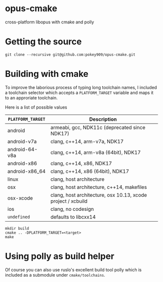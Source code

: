 # opus-cmake
cross-platform libopus with cmake and polly

# Getting the source

```
git clone --recursive git@github.com:pokey909/opus-cmake.git
```

# Building with cmake
To improve the laborious process of typing long toolchain names, I included a toolchain selector
which accepts a ```PLATFORM_TARGET``` variable and maps it to an approriate toolchain.

Here is a list of possible values

|```PLATFORM_TARGET```   |  Description |
|---|---|
| android  |  armeabi, gcc, NDK11c (deprecated since NDK17) |
| android-v7a  |  clang, c++14, arm-v7a, NDK17 |
| android-64-v8a  | clang, c++14, arm-v8a (64bit), NDK17  |
| android-x86 | clang, c++14, x86, NDK17 |
| android-x86_64 | clang, c++14, x86 (64bit), NDK17 |
| linux | clang, host architecture |
| osx | clang, host architecture, c++14, makefiles |
| osx-xcode | clang, host architecture, osx 10.13, xcode project / xcbuild |
| ios | clang, no codesign |
| ```undefined``` | defaults to libcxx14 |

```
mkdir build
cmake .. -DPLATFORM_TARGET=<target>
make
```

# Using polly as build helper
Of course you can also use ruslo's excellent build tool polly which is included as a submodule under ```cmake/toolchains```.

